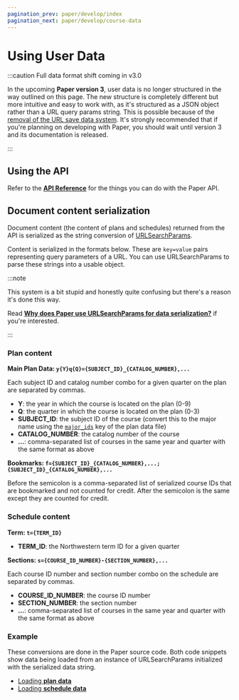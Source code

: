```yaml
---
pagination_prev: paper/develop/index
pagination_next: paper/develop/course-data
---
```


# Using User Data

:::caution Full data format shift coming in v3.0

In the upcoming **Paper version 3**, user data is no longer structured in the way outlined on this page. The new structure is completely different but more intuitive and easy to work with, as it's structured as a JSON object rather than a URL query params string. This is possible because of the [removal of the URL save data system](https://dilan.blog/discontinuing-the-paper-url-save-data-system). It's strongly recommended that if you're planning on developing with Paper, you should wait until version 3 and its documentation is released.

:::

## Using the API

Refer to the **[API Reference](./api-reference.mdx)** for the things you can do with the Paper API.

## Document content serialization

Document content (the content of plans and schedules) returned from the API is serialized as the string conversion of [URLSearchParams](https://developer.mozilla.org/en-US/docs/Web/API/URLSearchParams).

Content is serialized in the formats below. These are `key=value` pairs representing query parameters of a URL. You can use URLSearchParams to parse these strings into a usable object.

:::note

This system is a bit stupid and honestly quite confusing but there's a reason it's done this way.

Read **[Why does Paper use URLSearchParams for data serialization?](./reason-for-using-urlsearchparams.md)** if you're interested.

:::

### Plan content

**Main Plan Data: `y{Y}q{Q}={SUBJECT_ID}_{CATALOG_NUMBER},...`**

Each subject ID and catalog number combo for a given quarter on the plan are separated by commas.

- **Y**: the year in which the course is located on the plan (0-9)
- **Q**: the quarter in which the course is located on the plan (0-3)
- **SUBJECT_ID**: the subject ID of the course (convert this to the major name using the [`major_ids`](./course-data.md#plan-data) key of the plan data file)
- **CATALOG_NUMBER**: the catalog number of the course
- **...**: comma-separated list of courses in the same year and quarter with the same format as above

**Bookmarks: `f={SUBJECT_ID}_{CATALOG_NUMBER},...;{SUBJECT_ID}_{CATALOG_NUMBER},...`**

Before the semicolon is a comma-separated list of serialized course IDs that are bookmarked and not counted for credit. After the semicolon is the same except they are counted for credit.

### Schedule content

**Term: `t={TERM_ID}`**

- **TERM_ID**: the Northwestern term ID for a given quarter

**Sections: `s={COURSE_ID_NUMBER}-{SECTION_NUMBER},...`**

Each course ID number and section number combo on the schedule are separated by commas.

- **COURSE_ID_NUMBER**: the course ID number
- **SECTION_NUMBER**: the section number
- **...**: comma-separated list of courses in the same year and quarter with the same format as above

### Example

These conversions are done in the Paper source code. Both code snippets show data being loaded from an instance of URLSearchParams initialized with the serialized data string.

- [Loading **plan data**](https://github.com/dilanx/paper.nu/blob/eddd28b05388e1d7356ea993edd9a4737ae39063/src/PlanManager.ts#L24-L123)
- [Loading **schedule data**](https://github.com/dilanx/paper.nu/blob/eddd28b05388e1d7356ea993edd9a4737ae39063/src/ScheduleManager.ts#L24-L92)

